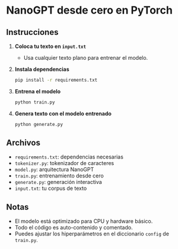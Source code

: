 # NanoGPT desde cero en PyTorch

## Instrucciones

1. **Coloca tu texto en `input.txt`**
   - Usa cualquier texto plano para entrenar el modelo.

2. **Instala dependencias**
   ```bash
   pip install -r requirements.txt
   ```

3. **Entrena el modelo**
   ```bash
   python train.py
   ```

4. **Genera texto con el modelo entrenado**
   ```bash
   python generate.py
   ```

## Archivos
- `requirements.txt`: dependencias necesarias
- `tokenizer.py`: tokenizador de caracteres
- `model.py`: arquitectura NanoGPT
- `train.py`: entrenamiento desde cero
- `generate.py`: generación interactiva
- `input.txt`: tu corpus de texto

## Notas
- El modelo está optimizado para CPU y hardware básico.
- Todo el código es auto-contenido y comentado.
- Puedes ajustar los hiperparámetros en el diccionario `config` de `train.py`.
